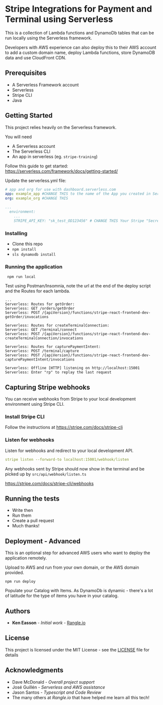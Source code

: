 # Stripe Integrations for Payment and Terminal using Serverless

This is a collection of Lambda functions and DynamoDb tables that can be run locally using the Serverless framework.

Developers with AWS experience can also deploy this to their AWS account to add a custom domain name, deploy Lambda functions, store DynamoDB data and use CloudFront CDN.

## Prerequisites

- A Serverless Framework account
- Serverless
- Stripe CLI
- Java

## Getting Started

This project relies heavily on the Serverless framework.

You will need

- A Serverless account
- The Serverless CLI
- An app in serverless (eg. `stripe-training`)

Follow this guide to get started: https://serverless.com/framework/docs/getting-started/

Update the serverless.yml file:

```yaml
# app and org for use with dashboard.serverless.com
app: example_app #CHANGE THIS to the name of the App you created in Serverless
org: example_org #CHANGE THIS

...
  environment:
    ...
    STRIPE_API_KEY: "sk_test_OD123456" # CHANGE THIS Your Stripe "Secret key"
```

### Installing

- Clone this repo
- `npm install`
- `sls dynamodb install`

### Running the application

```
 npm run local
```

Test using Postman/Insomnia, note the url at the end of the deploy script and the Routes for each lambda.

```text
...
Serverless: Routes for getOrder:
Serverless: GET /orders/getOrder
Serverless: POST /{apiVersion}/functions/stripe-react-frontend-dev-getOrder/invocations

Serverless: Routes for createTerminalConnection:
Serverless: GET /terminal/connect
Serverless: POST /{apiVersion}/functions/stripe-react-frontend-dev-createTerminalConnection/invocations

Serverless: Routes for capturePaymentIntent:
Serverless: POST /terminal/capture
Serverless: POST /{apiVersion}/functions/stripe-react-frontend-dev-capturePaymentIntent/invocations

Serverless: Offline [HTTP] listening on http://localhost:15001
Serverless: Enter "rp" to replay the last request
```

## Capturing Stripe webhooks

You can receive webhooks from Stripe to your local development environment using Stripe CLI.

### Install Stripe CLI

Follow the instructions at https://stripe.com/docs/stripe-cli

### Listen for webhooks

Listen for webhooks and redirect to your local development API.

```yaml
stripe listen --forward-to localhost:15001/webhook/listen
```

Any webhooks sent by Stripe should now show in the terminal and be picked up by `src/api/webhook/listen.ts`

https://stripe.com/docs/stripe-cli/webhooks

## Running the tests

- Write then
- Run them
- Create a pull request
- Much thanks!

## Deployment - Advanced

This is an optional step for advanced AWS users who want to deploy the application remotely.

Upload to AWS and run from your own domain, or the AWS domain provided.

```text
npm run deploy
```

Populate your Catalog with Items. As DynamoDb is dynamic - there's a lot of latitude for the type of items you have in your catalog.

## Authors

- **Ken Easson** - _Initial work_ - [Rangle.io](https://rangle.io)

## License

This project is licensed under the MIT License - see the [LICENSE](LICENSE) file for details

## Acknowledgments

- Dave McDonald - _Overall project support_
- José Guillén - _Serverless and AWS assistance_
- Jason Santos - _Typescript and Code Review_
- The many others at _Rangle.io_ that have helped me learn all this tech!
